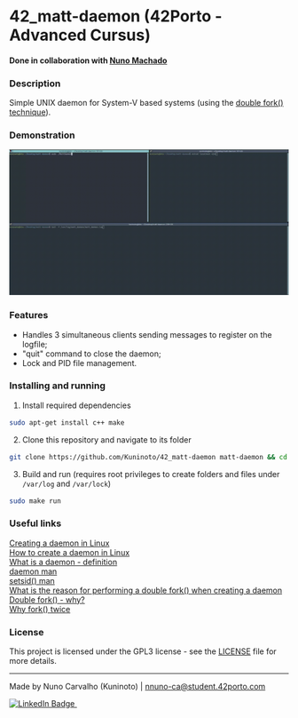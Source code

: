 # 42_matt-daemon (42Porto - Advanced Cursus)  

#### Done in collaboration with [Nuno Machado](https://github.com/nunom4chado)  

### Description  

Simple UNIX daemon for System-V based systems (using the [double fork() technique](https://0xjet.github.io/3OHA/2022/04/11/post.html)).

### Demonstration  

![matt-daemon demonstration](./extras/demonstration.gif)

### Features
- Handles 3 simultaneous clients sending messages to register on the logfile;
- "quit" command to close the daemon;
- Lock and PID file management.

### Installing and running  

1. Install required dependencies
```bash
sudo apt-get install c++ make
```

2. Clone this repository and navigate to its folder
```bash
git clone https://github.com/Kuninoto/42_matt-daemon matt-daemon && cd matt-daemon
```

3. Build and run (requires root privileges to create folders and files under `/var/log` and `/var/lock`)
```bash
sudo make run
```

### Useful links  

[Creating a daemon in Linux](https://stackoverflow.com/questions/17954432/creating-a-daemon-in-linux)  
[How to create a daemon in Linux](https://www.makeuseof.com/create-daemons-on-linux/)  
[What is a daemon - definition](https://www.makeuseof.com/what-is-a-daemon-definition/)  
[daemon man](https://man7.org/linux/man-pages/man7/daemon.7.html)  
[setsid() man](https://linux.die.net/man/2/setsid)  
[What is the reason for performing a double fork() when creating a daemon](https://stackoverflow.com/questions/881388/what-is-the-reason-for-performing-a-double-fork-when-creating-a-daemon)  
[Double fork() - why?](https://unix.stackexchange.com/questions/715248/double-fork-why)  
[Why fork() twice](https://stackoverflow.com/questions/10932592/why-fork-twice/16655124#16655124)  

### License  

This project is licensed under the GPL3 license - see the [LICENSE](LICENSE) file for more details.

---
Made by Nuno Carvalho (Kuninoto) | nnuno-ca@student.42porto.com  
<div id="badge"> <a href="https://www.linkedin.com/in/nuno-carvalho-218822247"/> <img src="https://img.shields.io/badge/LinkedIn-blue?style=for-the-badge&logo=linkedin&logoColor=white" alt="LinkedIn Badge"/>&nbsp;
